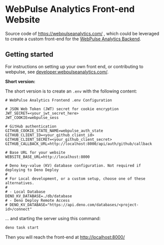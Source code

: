 # WebPulse Analytics Front-end Website

Source code of https://webpulseanalytics.com/ , which could be leveraged to create a custom front-end for the
[WebPulse Analytics Backend](https://github.com/pinta365/webpulsebackend).

## Getting started

For instructions on setting up your own front end, or contributing to webpulse, see
[developer.webpulseanalytics.com/](https://developer.webpulseanalytics.com/frontend/).

**Short version:**

The short version is to create an `.env` with the following content:

```dotenv
# WebPulse Analytics Frontend .env Configuration

# JSON Web Token (JWT) secret for cookie encryption
JWT_SECRET=<your_jwt_secret_here>
JWT_COOKIE=webpulse_sess

# GitHub authentication
GITHUB_COOKIE_STATE_NAME=webpulse_auth_state
GITHUB_CLIENT_ID=<your_github_client_id>
GITHUB_CLIENT_SECRET=<your_github_client_secret>
GITHUB_CALLBACK_URL=http://localhost:8000/api/auth/github/callback

# Base URL for your website
WEBSITE_BASE_URL=http://localhost:8000

# Deno key-value (KV) database configuration. Not required if deploying to Deno Deploy
#
# For Local development, or a custom setup, choose one of these alternatives.
# 
# - Local Database
DENO_KV_DATABASE=./db/database
# - Deno Deploy Remote Access
# DENO_KV_DATABASE="https://api.deno.com/databases/<project-id>/connect"
```

... and starting the server using this command:

```bash
deno task start
```

Then you will reach the front-end at [http://localhost:8000/](http://localhost:8000/)
